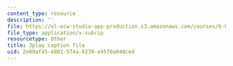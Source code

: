 ```yaml
---
content_type: resource
description: ''
file: https://ol-ocw-studio-app-production.s3.amazonaws.com/courses/6-00-introduction-to-computer-science-and-programming-fall-2008/2e69afa54801574a8239e45f0a948ced_ZKBUu_ahSR4.vtt
file_type: application/x-subrip
resourcetype: Other
title: 3play caption file
uid: 2e69afa5-4801-574a-8239-e45f0a948ced
---
```

